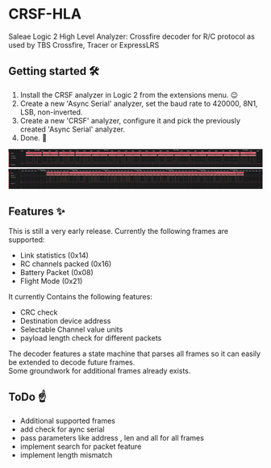 # CRSF-HLA
Saleae Logic 2 High Level Analyzer: Crossfire decoder for R/C protocol as used by TBS Crossfire, Tracer or ExpressLRS

## Getting started 🛠️

1. Install the CRSF analyzer in Logic 2 from the extensions menu. 😉
2. Create a new 'Async Serial' analyzer, set the baud rate to 420000, 8N1, LSB, non-inverted.
3. Create a new 'CRSF' analyzer, configure it and pick the previously created 'Async Serial' analyzer.
4. Done. 🚀

![Decode link statistics frame](images/decode_link_statistics.png)
![Decode RC channels packed frame](images/decode_rc_channels_packed.png)

## Features ✨

This is still a very early release. Currently the following frames are supported:

* Link statistics (0x14)
* RC channels packed (0x16)
* Battery Packet (0x08)
* Flight Mode (0x21)

It currently Contains the following features:

* CRC check
* Destination device address
* Selectable Channel value units
* payload length check for different packets

The decoder features a state machine that parses all frames so it can easily be extended to decode future frames.  
Some groundwork for additional frames already exists.

## ToDo ☝️

* Additional supported frames
* add check for aync serial
* pass parameters like address , len and all for all frames
* implement search for packet feature
* implement length mismatch